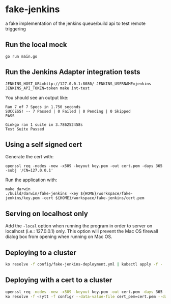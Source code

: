 # fake-jenkins

a fake implementation of the jenkins queue/build api to test remote triggering

## Run the local mock

`go run main.go`

## Run the Jenkins Adapter integration tests

`JENKINS_HOST_URL=http://127.0.0.1:8080/ JENKINS_USERNAME=jenkins JENKINS_API_TOKEN=token make int-test`

You should see an output like:

```
Ran 7 of 7 Specs in 1.750 seconds
SUCCESS! -- 7 Passed | 0 Failed | 0 Pending | 0 Skipped
PASS

Ginkgo ran 1 suite in 3.786252458s
Test Suite Passed
```

## Using a self signed cert

Generate the cert with:

```
openssl req -nodes -new -x509 -keyout key.pem -out cert.pem -days 365 -subj '/CN=127.0.0.1'
```

Run the application with:

```
make darwin
./build/darwin/fake-jenkins -key ${HOME}/workspace/fake-jenkins/key.pem -cert ${HOME}/workspace/fake-jenkins/cert.pem
```

## Serving on localhost only

Add the `-local` option when running the program in order to server on localhost
(i.e.: 127.0.0.1) only.  This option will prevent the Mac OS firewall dialog box
from opening when running on Mac OS.

## Deploying to a cluster

```bash
ko resolve -f config/fake-jenkins-deployment.yml | kubectl apply -f -
```

## Deploying with a cert to a cluster

```bash
openssl req -nodes -new -x509 -keyout key.pem -out cert.pem -days 365 -subj '/CN=127.0.0.1'
ko resolve -f <(ytt -f config/ --data-value-file cert_pem=cert.pem --data-value-file key_pem=key.pem) | kubectl apply -f -
```
